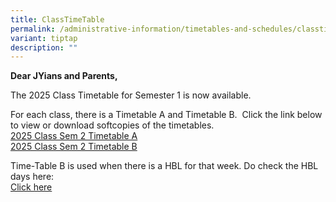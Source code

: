 ```yaml
---
title: ClassTimeTable
permalink: /administrative-information/timetables-and-schedules/classtime-table/
variant: tiptap
description: ""
---
```

<p><strong>Dear JYians and Parents,</strong>
</p>
<p>The&nbsp;2025&nbsp;Class Timetable for&nbsp;Semester 1&nbsp;is now available.</p>
<p>For each class, there is a Timetable A and Timetable B. &nbsp;Click the
link below to view or download softcopies of the timetables.
<br><a href="https://drive.google.com/file/d/1fwudaSkvX_HvQl9ZN5vFBnp51qkkuREL/view?usp=drive_link" rel="noopener nofollow" target="_blank">2025 Class Sem 2 Timetable A</a>
<br><a href="https://drive.google.com/file/d/1QMUCvuXha-FfLVXohwdi_VbMS0ocGCrk/view?usp=drive_link" rel="noopener nofollow" target="_blank">2025 Class Sem 2 Timetable B</a>
</p>
<p>Time-Table B is used when there is a HBL for that week. Do check the HBL
days here:
<br><a href="https://www.juyingsec.moe.edu.sg/programmes/home-based-learning-hbl/" rel="noopener nofollow" target="_blank">Click here</a>
</p>